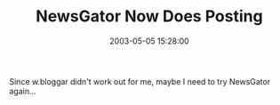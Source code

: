 ﻿---
layout: post
title: "NewsGator Now Does Posting"
comments: false
date: 2003-05-05 15:28:00
categories:
 - Technology
subtext-id: 44f34636-266f-4d11-935d-e0c3ef2690fc
alias: /blog/NewsGator-Now-Does-Posting.aspx
---


Since w.bloggar didn't work out for me, maybe I need to try NewsGator again... 
